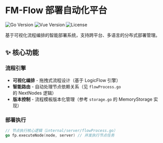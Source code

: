 # FM-Flow 部署自动化平台

![Go Version](https://img.shields.io/badge/Go-1.23.6-blue)
![Vue Version](https://img.shields.io/badge/Vue-3.5-brightgreen)
![License](https://img.shields.io/badge/License-MIT-green)

基于可视化流程编排的智能部署系统，支持跨平台、多语言的分布式部署管理。

## ✨ 核心功能

### 流程引擎
- **可视化编排** - 拖拽式流程设计（基于 LogicFlow 引擎）
- **智能路由** - 自动处理节点依赖关系（见 `flowProcess.go` 的 NextNodes 逻辑）
- **版本控制** - 流程模板版本化管理（参考 `storage.go` 的 MemoryStorage 实现）

### 部署执行
```go
// 节点执行核心逻辑（internal/server/flowProcess.go）
go fp.executeNode(node, server) // 并发执行节点任务
 
